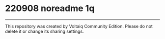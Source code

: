 # 220908 noreadme 1q



---

This repository was created by Voltaiq Community Edition. Please do not delete it or change its
sharing settings.
